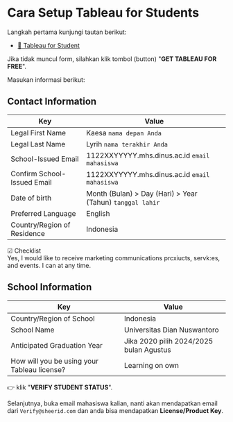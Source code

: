# Cara Setup Tableau for Students

Langkah pertama kunjungi tautan berikut:

- [🔬 Tableau for Student](https://www.tableau.com/academic/students#form)

Jika tidak muncul form, silahkan klik tombol (button) "**GET TABLEAU FOR FREE**".

Masukan informasi berikut:

## Contact Information

| Key                         | Value                                                     |
| --------------------------- | --------------------------------------------------------- |
| Legal First Name            | Kaesa `nama depan Anda`                                   |
| Legal Last Name             | Lyrih `nama terakhir Anda`                                |
| School-Issued Email         | 1122XXYYYYY.mhs.dinus.ac.id `email mahasiswa`             |
| Confirm School-Issued Email | 1122XXYYYYY.mhs.dinus.ac.id `email mahasiswa`             |
| Date of birth               | Month (Bulan) > Day (Hari) > Year (Tahun) `tanggal lahir` |
| Preferred Language          | English                                                   |
| Country/Region of Residence | Indonesia                                                 |

☑ Checklist  
Yes, I would like to receive marketing communications prcxiucts, servk:es, and events. I can at any time.

## School Information

| Key                                         | Value                                   |
| ------------------------------------------- | --------------------------------------- |
| Country/Region of School                    | Indonesia                               |
| School Name                                 | Universitas Dian Nuswantoro             |
| Anticipated Graduation Year                 | Jika 2020 pilih 2024/2025 bulan Agustus |
| How will you be using your Tableau license? | Learning on own                         |

👉 klik "**VERIFY STUDENT STATUS**".

Selanjutnya, buka email mahasiswa kalian, nanti akan mendapatkan email dari `Verify@sheerid.com` dan anda bisa mendapatkan **License/Product Key**.

